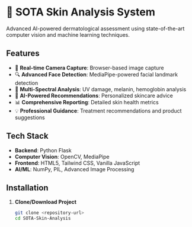 # 🔬 SOTA Skin Analysis System

Advanced AI-powered dermatological assessment using state-of-the-art computer vision and machine learning techniques.

## Features

- 🎥 **Real-time Camera Capture**: Browser-based image capture
- 🔍 **Advanced Face Detection**: MediaPipe-powered facial landmark detection
- 🌈 **Multi-Spectral Analysis**: UV damage, melanin, hemoglobin analysis
- 🧠 **AI-Powered Recommendations**: Personalized skincare advice
- 📊 **Comprehensive Reporting**: Detailed skin health metrics
- 💡 **Professional Guidance**: Treatment recommendations and product suggestions

## Tech Stack

- **Backend**: Python Flask
- **Computer Vision**: OpenCV, MediaPipe
- **Frontend**: HTML5, Tailwind CSS, Vanilla JavaScript
- **AI/ML**: NumPy, PIL, Advanced Image Processing

## Installation

1. **Clone/Download Project**
   ```bash
   git clone <repository-url>
   cd SOTA-Skin-Analysis